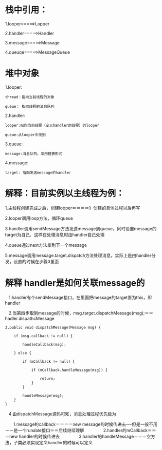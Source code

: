 # 栈中引用：

1.looper=====>Lopper

2.handler=====>Handler

3.message=====>Message

4.queuqe=====>MessageQueue


# 堆中对象
1.looper:

    thread：指向当前线程的对象
    
    queue： 指向线程的消息队列
    
2.handler:

    looper:指向当前线程（定义handler的线程）的looper
    
    queue:从looper中找到

3.queue:

    message:消息队列，采用链表形式

4.message:

    target: 指向发送message的handler
    
# 解释：目前实例以主线程为例：

  1.主线程创建完成之后，创建looper＝＝＝＝》创建的具体过程以后再写
  
  2.looper调用loop方法，循环queue
  
  3.handler调用sendMessage方法发送message到queue，同时设置message的target为自己，这样在处理消息时由handler自己处理
  
  4.queue通过next方法拿到下一个message
  
  5.message调用message.target.dispatch方法处理消息，实际上是由handler分发，设置的时候在步骤3里面
 
# 解释 handler是如何关联message的
    
    1.handler有个sendMessage接口，在里面把message的target置为this，即handler
    
    2.当第四步取到message的时候，msg.target.dispatchMessage(msg);＝＝ hadler.dispathcMessage
    
    3.public void dispatchMessage(Message msg) {
    
        if (msg.callback != null) {
        
            handleCallback(msg);
            
        } else {
        
            if (mCallback != null) {
            
                if (mCallback.handleMessage(msg)) {
                
                    return;
                }
            }
            
            handleMessage(msg);
        }
    }
    
    4.由dispatchMessage源码可知，消息处理过程优先级为
    
        1.message的callback＝＝＝＝new message的时候传进去---但是一般不用－－是一个runable接口＝＝后续继续理解
        
        2.handler的mCallback＝＝＝new handler的时候传进去
        
        3.handler的handleMessage＝＝＝空方法，子类必须实现定义handler的时候可以定义
        



